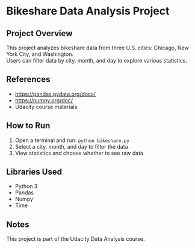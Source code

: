# Bikeshare Data Analysis Project

## Project Overview
This project analyzes bikeshare data from three U.S. cities: Chicago, New York City, and Washington.  
Users can filter data by city, month, and day to explore various statistics.

## References
- https://pandas.pydata.org/docs/
- https://numpy.org/doc/
- Udacity course materials

## How to Run
1. Open a terminal and run: `python bikeshare.py`
2. Select a city, month, and day to filter the data
3. View statistics and choose whether to see raw data

## Libraries Used
- Python 3
- Pandas
- Numpy
- Time

## Notes
This project is part of the Udacity Data Analysis course.